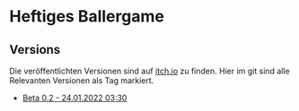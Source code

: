 # Heftiges Ballergame

## Versions

Die veröffentlichten Versionen sind auf [itch.io](https://soerenh.itch.io/heftigesballergame) zu finden. Hier im git sind alle Relevanten Versionen als Tag markiert.

* [Beta 0.2 - 24.01.2022 03:30](https://git.lumos.city/haw-ms/heftiges-ballergame/-/tags/beta0.2)